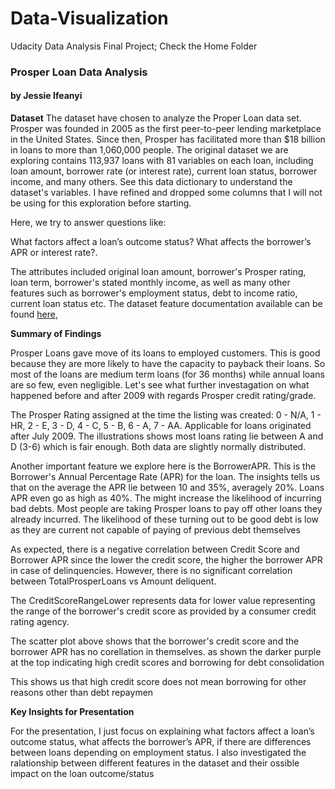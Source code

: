 # Data-Visualization
Udacity Data Analysis Final Project;
Check the Home Folder

### Prosper Loan Data Analysis

#### by Jessie Ifeanyi

**Dataset**
The dataset have chosen to analyze the Proper Loan data set. Prosper was founded in 2005 as the first peer-to-peer lending marketplace in the United States. Since then, Prosper has facilitated more than $18 billion in loans to more than 1,060,000 people. The original dataset we are exploring contains 113,937 loans with 81 variables on each loan, including loan amount, borrower rate (or interest rate), current loan status, borrower income, and many others. See this data dictionary to understand the dataset's variables. I have refined and dropped some columns that I will not be using for this exploration before starting.

Here, we try to answer questions like:

What factors affect a loan’s outcome status? What affects the borrower’s APR or interest rate?.

The attributes included original loan amount, borrower's Prosper rating, loan term, borrower's stated monthly income, as well as many other features such as borrower's employment status, debt to income ratio, current loan status etc. The dataset feature documentation available can be found [here](https://docs.google.com/spreadsheets/d/1gDyi_L4UvIrLTEC6Wri5nbaMmkGmLQBk-Yx3z0XDEtI/edit#gid=0),

**Summary of Findings**

Prosper Loans gave move of its loans to employed customers. This is good because they are more likely to have the capacity to payback their loans. So most of the loans are medium term loans (for 36 months) while annual loans are so few, even negligible. Let's see what further investagation on what happened before and after 2009 with regards Prosper credit rating/grade.

The Prosper Rating assigned at the time the listing was created: 0 - N/A, 1 - HR, 2 - E, 3 - D, 4 - C, 5 - B, 6 - A, 7 - AA. Applicable for loans originated after July 2009. The illustrations shows most loans rating lie between A and D (3-6) which is fair enough. Both data are slightly normally distributed.

Another important feature we explore here is the BorrowerAPR. This is the Borrower's Annual Percentage Rate (APR) for the loan. The insights tells us that on the average the APR lie between 10 and 35%, averagely 20%. Loans APR even go as high as 40%. The might increase the likelihood of incurring bad debts. Most people are taking Prosper loans to pay off other loans they already incurred. The likelihood of these turning out to be good debt is low as they are current not capable of paying of previous debt themselves

As expected, there is a negative correlation between Credit Score and Borrower APR since the lower the credit score, the higher the borrower APR in case of delinquencies. However, there is no significant correlation between TotalProsperLoans vs Amount deliquent.

The CreditScoreRangeLower represents data for lower value representing the range of the borrower's credit score as provided by a consumer credit rating agency.

The scatter plot above shows that the borrower's credit score and the borrower APR has no corellation in themselves. as shown the darker purple at the top indicating high credit scores and borrowing for debt consolidation

This shows us that high credit score does not mean borrowing for other reasons other than debt repaymen

**Key Insights for Presentation**

For the presentation, I just focus on explaining what factors affect a loan’s outcome status, what affects the borrower’s APR, if there are differences between loans depending on employment status. I also investigated the ralationship between different features in the dataset and their ossible impact on the loan outcome/status
